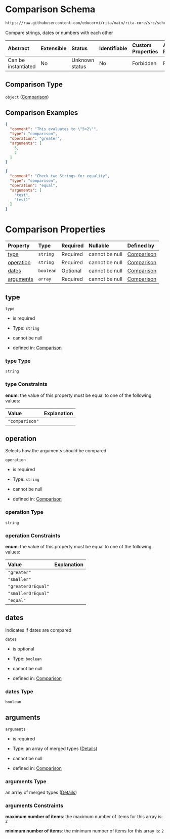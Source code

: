 # Comparison Schema

```txt
https://raw.githubusercontent.com/educorvi/rita/main/rita-core/src/schema/comparison.json
```

Compare strings, dates or numbers with each other

| Abstract            | Extensible | Status         | Identifiable | Custom Properties | Additional Properties | Access Restrictions | Defined In                                                                 |
| :------------------ | :--------- | :------------- | :----------- | :---------------- | :-------------------- | :------------------ | :------------------------------------------------------------------------- |
| Can be instantiated | No         | Unknown status | No           | Forbidden         | Forbidden             | none                | [comparison.json](../../src/schema/comparison.json "open original schema") |

## Comparison Type

`object` ([Comparison](comparison.md))

## Comparison Examples

```json
{
  "comment": "This evaluates to \"5>2\"",
  "type": "comparison",
  "operation": "greater",
  "arguments": [
    5,
    2
  ]
}
```

```json
{
  "comment": "Check two Strings for equality",
  "type": "comparison",
  "operation": "equal",
  "arguments": [
    "test",
    "test1"
  ]
}
```

# Comparison Properties

| Property                | Type      | Required | Nullable       | Defined by                                                                                                                                                         |
| :---------------------- | :-------- | :------- | :------------- | :----------------------------------------------------------------------------------------------------------------------------------------------------------------- |
| [type](#type)           | `string`  | Required | cannot be null | [Comparison](comparison-properties-type.md "https://raw.githubusercontent.com/educorvi/rita/main/rita-core/src/schema/comparison.json#/properties/type")           |
| [operation](#operation) | `string`  | Required | cannot be null | [Comparison](comparison-properties-operation.md "https://raw.githubusercontent.com/educorvi/rita/main/rita-core/src/schema/comparison.json#/properties/operation") |
| [dates](#dates)         | `boolean` | Optional | cannot be null | [Comparison](comparison-properties-dates.md "https://raw.githubusercontent.com/educorvi/rita/main/rita-core/src/schema/comparison.json#/properties/dates")         |
| [arguments](#arguments) | `array`   | Required | cannot be null | [Comparison](comparison-properties-arguments.md "https://raw.githubusercontent.com/educorvi/rita/main/rita-core/src/schema/comparison.json#/properties/arguments") |

## type



`type`

*   is required

*   Type: `string`

*   cannot be null

*   defined in: [Comparison](comparison-properties-type.md "https://raw.githubusercontent.com/educorvi/rita/main/rita-core/src/schema/comparison.json#/properties/type")

### type Type

`string`

### type Constraints

**enum**: the value of this property must be equal to one of the following values:

| Value          | Explanation |
| :------------- | :---------- |
| `"comparison"` |             |

## operation

Selects how the arguments should be compared

`operation`

*   is required

*   Type: `string`

*   cannot be null

*   defined in: [Comparison](comparison-properties-operation.md "https://raw.githubusercontent.com/educorvi/rita/main/rita-core/src/schema/comparison.json#/properties/operation")

### operation Type

`string`

### operation Constraints

**enum**: the value of this property must be equal to one of the following values:

| Value              | Explanation |
| :----------------- | :---------- |
| `"greater"`        |             |
| `"smaller"`        |             |
| `"greaterOrEqual"` |             |
| `"smallerOrEqual"` |             |
| `"equal"`          |             |

## dates

Indicates if dates are compared

`dates`

*   is optional

*   Type: `boolean`

*   cannot be null

*   defined in: [Comparison](comparison-properties-dates.md "https://raw.githubusercontent.com/educorvi/rita/main/rita-core/src/schema/comparison.json#/properties/dates")

### dates Type

`boolean`

## arguments



`arguments`

*   is required

*   Type: an array of merged types ([Details](comparison-properties-arguments-items.md))

*   cannot be null

*   defined in: [Comparison](comparison-properties-arguments.md "https://raw.githubusercontent.com/educorvi/rita/main/rita-core/src/schema/comparison.json#/properties/arguments")

### arguments Type

an array of merged types ([Details](comparison-properties-arguments-items.md))

### arguments Constraints

**maximum number of items**: the maximum number of items for this array is: `2`

**minimum number of items**: the minimum number of items for this array is: `2`
